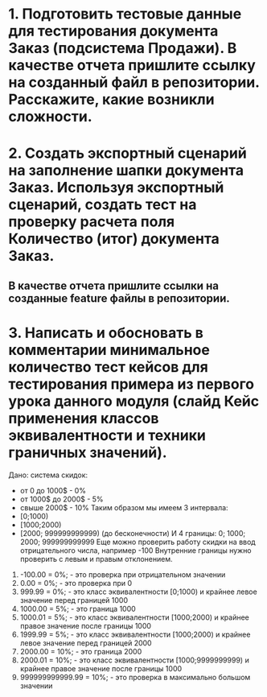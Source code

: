 ﻿# 1. Подготовить тестовые данные для тестирования документа Заказ (подсистема Продажи). В качестве отчета пришлите ссылку на созданный файл в репозитории. Расскажите, какие возникли сложности.
# 2. Создать экспортный сценарий на заполнение шапки документа Заказ. Используя экспортный сценарий, создать тест на проверку расчета поля Количество (итог) документа Заказ. 
## В качестве отчета пришлите ссылки на созданные feature файлы в репозитории. 

# 3. Написать и обосновать в комментарии минимальное количество тест кейсов для тестирования примера из первого урока данного модуля (слайд Кейс применения классов эквивалентности и техники граничных значений).
Дано: система скидок:
* от 0 до 1000$ - 0%
* от 1000$ до 2000$ - 5%
* свыше 2000$ - 10%
Таким образом мы имеем 3 интервала:
* [0;1000)
* [1000;2000)
* [2000; 999999999999) (до бесконечности)
И 4 границы:
0; 1000; 2000; 999999999999
Еще можно проверить работу скидки на ввод отрицательного числа, например -100
Внутренние границы нужно проверить с левым и правым отклонением.
1. -100.00 =  0%; - это проверка при отрицательном значении
2.    0.00 =  0%; - это проверка при 0
3.  999.99 =  0%; - это класс эквивалентности [0;1000) и крайнее левое значение перед границей 1000
4. 1000.00 =  5%; - это граница 1000
5. 1000.01 =  5%; - это класс эквивалентности [1000;2000) и крайнее правое значение после границы 1000
6. 1999.99 =  5%; - это класс эквивалентности [1000;2000) и крайнее левое значение перед границей 2000
7. 2000.00 = 10%; - это граница 2000
8. 2000.01 = 10%; - это класс эквивалентности [1000;9999999999) и крайнее правое значение после границы 1000
9. 999999999999.99 = 10%; - это проверка в максимально большом значении

 